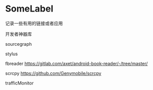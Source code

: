 # SomeLabel
记录一些有用的链接或者应用

开发者神器库

sourcegraph

stylus

fbreader https://gitlab.com/axet/android-book-reader/-/tree/master/

scrcpy https://github.com/Genymobile/scrcpy

trafficMonitor 
